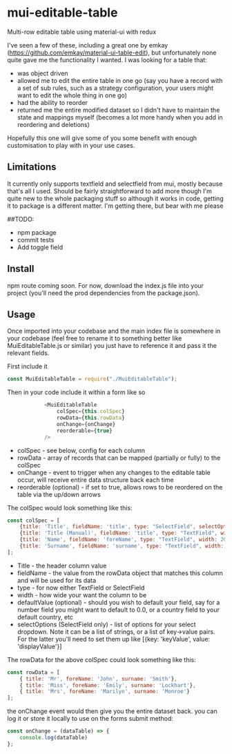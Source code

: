 # mui-editable-table
Multi-row editable table using material-ui with redux

I've seen a few of these, including a great one by emkay (https://github.com/emkay/material-ui-table-edit), but unfortunately none quite gave me the functionality I wanted. I was looking for a table that:
* was object driven
* allowed me to edit the entire table in one go (say you have a record with a set of sub rules, such as a strategy configuration, your users might want to edit the whole thing in one go)
* had the ability to reorder
* returned me the entire modified dataset so I didn't have to maintain the state and mappings myself (becomes a lot more handy when you add in reordering and deletions)

Hopefully this one will give some of you some benefit with enough customisation to play with in your use cases.

## Limitations

It currently only supports textfield and selectfield from mui, mostly because that's all I used. Should be fairly straightforward to add more though
I'm quite new to the whole packaging stuff so although it works in code, getting it to package is a different matter. I'm getting there, but bear with me please

##TODO: 
* npm package
* commit tests
* Add toggle field

## Install

npm route coming soon. For now, download the index.js file into your project (you'll need the prod dependencies from the package.json).

## Usage

Once imported into your codebase and the main index file is somewhere in your codebase (feel free to rename it to something better like MuiEditableTable.js or similar) you just have to reference it and pass it the relevant fields. 

First include it
```javascript
const MuiEditableTable = require("./MuiEditableTable");
```

Then in your code include it within a form like so
```javascript
            <MuiEditableTable
                colSpec={this.colSpec}
                rowData={this.rowData}
                onChange={onChange}
                reorderable={true}
            />
```
* colSpec - see below, config for each column
* rowData - array of records that can be mapped (partially or fully) to the colSpec
* onChange - event to trigger when any changes to the editable table occur, will receive entire data structure back each time
* reorderable (optional) - if set to true, allows rows to be reordered on the table via the up/down arrows

The colSpec would look something like this:
```javascript
const colSpec = [
    {title: 'Title', fieldName: 'title', type: "SelectField", selectOptions: ["Mr", "Mrs", "Miss", "Other"], width: 200, defaultValue: 'Mr'},
    {title: 'Title (Manual)', fieldName: 'title', type: "TextField", width: 200, isDisabled: shouldBeDisabled},
    {title: 'Name', fieldName: 'foreName', type: "TextField", width: 200},
    {title: 'Surname', fieldName: 'surname', type: "TextField", width: 200}
];
```
* Title - the header column value
* fieldName - the value from the rowData object that matches this column and will be used for its data
* type - for now either TextField or SelectField
* width - how wide your want the column to be
* defaultValue (optional) - should you wish to default your field, say for a number field you might want to default to 0.0, or a country field to your default country, etc
* selectOptions (SelectField only) - list of options for your select dropdown. Note it can be a list of strings, or a list of key->value pairs. For the latter you'll need to set them up like [{key: 'keyValue', value: 'displayValue'}]

The rowData for the above colSpec could look something like this:
```javascript
const rowData = [
    { title: 'Mr', foreName: 'John', surname: 'Smith'},
    { title: 'Miss', foreName: 'Emily', surname: 'Lockhart'},
    { title: 'Mrs', foreName: 'Marilyn', surname: 'Monroe'}
];
```

the onChange event would then give you the entire dataset back. you can log it or store it locally to use on the forms submit method:
```javascript
const onChange = (dataTable) => {
    console.log(dataTable)
};
```
